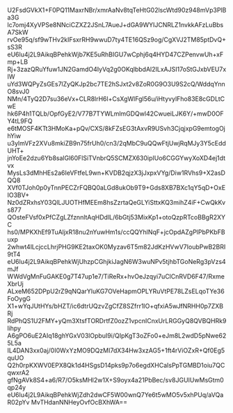 U2FsdGVkX1+F0PQ11MaxrNBr/xmrAaNv8tqTeHtG02lscWtd90z948mVp3PlBa3G
lc7omj4XyVPSe8NNciCZXZ2JSnL7AueJ+dGA9WYIJCNRLZ1nvkkAFzLuBbsA7SkW
rvOe95q/sf9wTHv2kIFsxrRH9wwuD7ty4TE16QSz9og/CgXVJ2TM85ptDvQ+sS3R
eU6lu4j2L9AikqBPehkWjb7KE5uRhBIGU7wCphj6q4HYD47CZPenvwUh+xFmp+LB
Rj+3zazQRuYfuw1JN2GamdO4IyVq2g0OKqlbbdAl2ILxAJSI17oStGJxbVEU7xIW
uYd3WQPyZsGEs7lZyQKJp2bc7TE2hSJxt2v8ZoR0G9O3U9S2cQ/WddqYnnO8svJ0
NMn/4TyQ2D7su36eVx+CLR8lrH6l+CsXgWlFgI56u/iHtyvylFho83E8cGDLtCwE
hk6P4h1TQLb/OpfGyE2/V77B7TYWLmlmGDQwl42CwueiLJK6Y/+mwD0OFY4tL9FQ
e6tMOSF4KTt3HMoKa+pQv/CXS/8kFZsEG3tAxvR9USvh3CjqjxpG9emtogOjhYiw
u3ylmVFz2XVu8mkiZB9n75frUh0/cn3/2qMbC9uQQwFtjUwjRqMJy3Y5cEddUHT+
jnYoEe2dzu6Yb8salGl60FlSiTVnbrQ5SCMZX630ipIUo6CGGYwyXoXD4ej1dtvx
MysLs3dMhHEs2a6IeVFtfeL9wn+KVDB2qjzX3jJxpxVYg/Diw1RVhs9+X2asDQQ8
XVf0TJoh0p0yTnnPECZrFQBQ0aLGd8ukOb9T9+Gds8XB7BXc1qY5qD+OxEIO3BV+
Nz0dZRxhsY03QlLJUOTHfMEEm8hsZzrtaQeGLYiSttxKQ3mihZ4iF+CwQkKvs877
QOsteFVsf0xPfCZgLZfznnltAqHDdlL/6bGtj53MixKp1+otoQzpRTcoBBgR2XYC
hs0/MPKXhEf9TuAljxR18nu2nYuwHm1s/ccQQYhlNqF+jcOpdAZgPlPbPKbFBuxp
2whwt4lLcjccLhrjPHG9KE2taxOK0Myzav6T5m82JdKzHVwV7IoubPwB2BRI9tT4
eU6lu4j2L9AikqBPehkWjUhzpCGhjkiJagN6W3wuNPv5tjhbTGoNeRg3pVzs4mJf
WWdVgMnFuGAKE0g7T47up1e7/TiReRx+hvOeJzqyi7uClCnRVD6F47/RxmeXbrUj
ALxeM652DPpU2rZ9qNQarYluKG7OVeHapmOPLYRuVtPE78LZsELqoTYe36FoOygG
X1+wYqJUtHYs/bHZT/ic6dtrUQzvZgCfZ8SZfrr1lO+qfxiA5wJfNRHH0p7ZXBRj
RdPhQS1U2FMY+yQm3XtsfTORDrtfZ0ozZ1vpcnICnxUrLRGGyQ8QVBQHRk9lihpy
A6gPO6uE2AIq18ghYGxV03lOpbuI9i/QIpKgT3oZFo0+eJm8L2wdD5pNwe625L5a
IL4DAN3xx0aj/0I0WxYzMO9DQzMI7dX34Hw3xzAG5+1ft4rViOZxR+Qf0Eg5quUO
Q2h0rpKXWV0EPX8Qk1d4HSgsD14pks9p7o6egdXHCaIsPpTGMBD1oiu7QCqwxrA2
gfNgAVk8S4+a6/R7/O5ksMHl2w1X+S9oyx4a21PbBec/sv8JGUIUwMsGtm0qp24y
eU6lu4j2L9AikqBPehkWjZdh2dwCF5W00wnQ7Ye6t5wMO5v5xhPUq/aVQaR02pYv
MvTHdanNNHeyOvfOcBXhWA==
